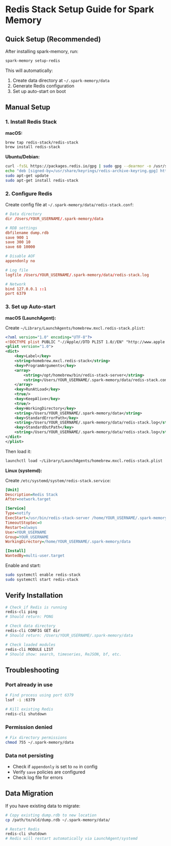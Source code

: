 # Redis Stack Setup Guide for Spark Memory

## Quick Setup (Recommended)

After installing spark-memory, run:

```bash
spark-memory setup-redis
```

This will automatically:
1. Create data directory at `~/.spark-memory/data`
2. Generate Redis configuration
3. Set up auto-start on boot

## Manual Setup

### 1. Install Redis Stack

**macOS:**
```bash
brew tap redis-stack/redis-stack
brew install redis-stack
```

**Ubuntu/Debian:**
```bash
curl -fsSL https://packages.redis.io/gpg | sudo gpg --dearmor -o /usr/share/keyrings/redis-archive-keyring.gpg
echo "deb [signed-by=/usr/share/keyrings/redis-archive-keyring.gpg] https://packages.redis.io/deb $(lsb_release -cs) main" | sudo tee /etc/apt/sources.list.d/redis.list
sudo apt-get update
sudo apt-get install redis-stack
```

### 2. Configure Redis

Create config file at `~/.spark-memory/data/redis-stack.conf`:

```conf
# Data directory
dir /Users/YOUR_USERNAME/.spark-memory/data

# RDB settings
dbfilename dump.rdb
save 900 1
save 300 10
save 60 10000

# Disable AOF
appendonly no

# Log file
logfile /Users/YOUR_USERNAME/.spark-memory/data/redis-stack.log

# Network
bind 127.0.0.1 ::1
port 6379
```

### 3. Set up Auto-start

**macOS (LaunchAgent):**

Create `~/Library/LaunchAgents/homebrew.mxcl.redis-stack.plist`:

```xml
<?xml version="1.0" encoding="UTF-8"?>
<!DOCTYPE plist PUBLIC "-//Apple//DTD PLIST 1.0//EN" "http://www.apple.com/DTDs/PropertyList-1.0.dtd">
<plist version="1.0">
<dict>
    <key>Label</key>
    <string>homebrew.mxcl.redis-stack</string>
    <key>ProgramArguments</key>
    <array>
        <string>/opt/homebrew/bin/redis-stack-server</string>
        <string>/Users/YOUR_USERNAME/.spark-memory/data/redis-stack.conf</string>
    </array>
    <key>RunAtLoad</key>
    <true/>
    <key>KeepAlive</key>
    <true/>
    <key>WorkingDirectory</key>
    <string>/Users/YOUR_USERNAME/.spark-memory/data</string>
    <key>StandardErrorPath</key>
    <string>/Users/YOUR_USERNAME/.spark-memory/data/redis-stack.log</string>
    <key>StandardOutPath</key>
    <string>/Users/YOUR_USERNAME/.spark-memory/data/redis-stack.log</string>
</dict>
</plist>
```

Then load it:
```bash
launchctl load ~/Library/LaunchAgents/homebrew.mxcl.redis-stack.plist
```

**Linux (systemd):**

Create `/etc/systemd/system/redis-stack.service`:

```ini
[Unit]
Description=Redis Stack
After=network.target

[Service]
Type=notify
ExecStart=/usr/bin/redis-stack-server /home/YOUR_USERNAME/.spark-memory/data/redis-stack.conf
TimeoutStopSec=0
Restart=always
User=YOUR_USERNAME
Group=YOUR_USERNAME
WorkingDirectory=/home/YOUR_USERNAME/.spark-memory/data

[Install]
WantedBy=multi-user.target
```

Enable and start:
```bash
sudo systemctl enable redis-stack
sudo systemctl start redis-stack
```

## Verify Installation

```bash
# Check if Redis is running
redis-cli ping
# Should return: PONG

# Check data directory
redis-cli CONFIG GET dir
# Should return: /Users/YOUR_USERNAME/.spark-memory/data

# Check loaded modules
redis-cli MODULE LIST
# Should show: search, timeseries, ReJSON, bf, etc.
```

## Troubleshooting

### Port already in use
```bash
# Find process using port 6379
lsof -i :6379

# Kill existing Redis
redis-cli shutdown
```

### Permission denied
```bash
# Fix directory permissions
chmod 755 ~/.spark-memory/data
```

### Data not persisting
- Check if `appendonly` is set to `no` in config
- Verify `save` policies are configured
- Check log file for errors

## Data Migration

If you have existing data to migrate:

```bash
# Copy existing dump.rdb to new location
cp /path/to/old/dump.rdb ~/.spark-memory/data/

# Restart Redis
redis-cli shutdown
# Redis will restart automatically via LaunchAgent/systemd
```